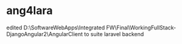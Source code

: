 # ang4lara
edited D:\SoftwareWebApps\Integrated FW\Final\WorkingFullStack-DjangoAngular2\AngularClient to suite laravel backend
